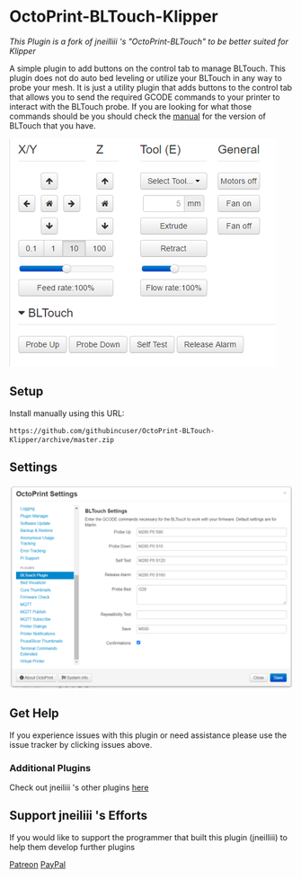 # OctoPrint-BLTouch-Klipper

*This Plugin is a fork of jneilliii 's "OctoPrint-BLTouch" to be better suited for Klipper*

A simple plugin to add buttons on the control tab to manage BLTouch. This plugin does not do auto bed leveling or utilize your BLTouch in any way to probe your mesh. It is just a utility plugin that adds buttons to the control tab that allows you to send the required GCODE commands to your printer to interact with the BLTouch probe. If you are looking for what those commands should be you should check the [manual](https://www.antclabs.com/manual) for the version of BLTouch that you have.

![screenshot](screenshot.png)

## Setup

Install manually using this URL:

    https://github.com/githubincuser/OctoPrint-BLTouch-Klipper/archive/master.zip

## Settings

![settings screenshot](screenshot_settings.png)

## Get Help

If you experience issues with this plugin or need assistance please use the issue tracker by clicking issues above.

### Additional Plugins

Check out jneiliii 's other plugins [here](https://plugins.octoprint.org/by_author/#jneilliii)

## Support jneiliii 's Efforts
If you would like to support the programmer that built this plugin (jneilliii) to help them develop further plugins

[Patreon](https://www.patreon.com/jneilliii)
[PayPal](https://paypal.me/jneilliii)

